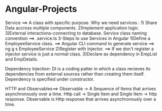 # Angular-Projects
Service ==> 
A class with specific purpose. 
Why we need services : 1) Share Data accross multiple components. 2)Implement application logic. 3)External interactions-connecting to database.
Service class naming convention ==> .service.ts
3-Steps to use Services in Angular
1)Define a EmployeeService class. ==> Angular CLI command to generate service ==> ng g s EmployeeService
2)Register with Injector. ==> If we don't register a injector service is just a normal class.
3)Declare as dependency in EmpList and EmpDetails.

Dependency Injection:
  DI is a coding patter in which a class recieves its dependencies from external sources rather than creating them itself.
  Dependency is specified under constructor.
  
  
  HTTP and Observables==>
  Observable -> A Sequence of Items that arrives asynchronously over a time. 
  Http call -> Single Item and Single Item -> http response.
  Observable is Http response that arrives asynchronously over a time.
